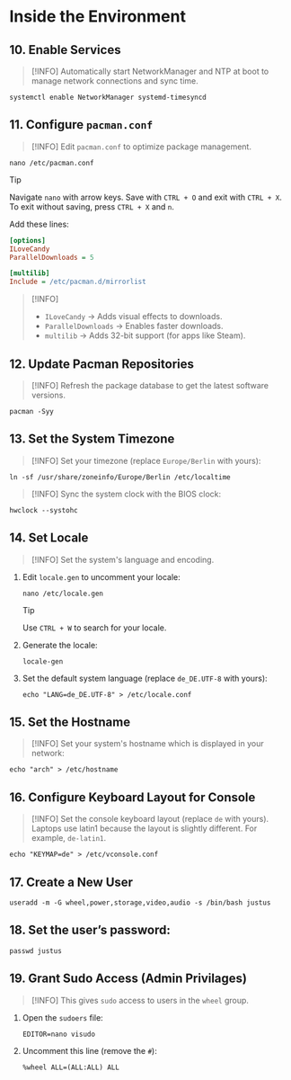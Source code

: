 # Inside the Environment

## 10. Enable Services

> [!INFO]
> Automatically start NetworkManager and NTP at boot to manage network connections and sync time.

```shell
systemctl enable NetworkManager systemd-timesyncd
```

## 11. Configure `pacman.conf`

> [!INFO]
> Edit `pacman.conf` to optimize package management.

```shell
nano /etc/pacman.conf
```

> [!TIP]
> Navigate `nano` with arrow keys. Save with `CTRL + O` and exit with `CTRL + X`. To exit without saving, press `CTRL + X` and `n`.

Add these lines:

```ini
[options]
ILoveCandy
ParallelDownloads = 5

[multilib]
Include = /etc/pacman.d/mirrorlist
```

> [!INFO]
>
> - `ILoveCandy` → Adds visual effects to downloads.
> - `ParallelDownloads` → Enables faster downloads.
> - `multilib` → Adds 32-bit support (for apps like Steam).

## 12. Update Pacman Repositories

> [!INFO]
> Refresh the package database to get the latest software versions.

```shell
pacman -Syy
```

## 13. Set the System Timezone

> [!INFO]
> Set your timezone (replace `Europe/Berlin` with yours):

```shell
ln -sf /usr/share/zoneinfo/Europe/Berlin /etc/localtime
```

> [!INFO]
> Sync the system clock with the BIOS clock:

```shell
hwclock --systohc
```

## 14. Set Locale

> [!INFO]
> Set the system's language and encoding.

1. Edit `locale.gen` to uncomment your locale:

   ```shell
   nano /etc/locale.gen
   ```

   > [!TIP]
   > Use `CTRL + W` to search for your locale.

2. Generate the locale:

   ```shell
   locale-gen
   ```

3. Set the default system language (replace `de_DE.UTF-8` with yours):
   ```shell
   echo "LANG=de_DE.UTF-8" > /etc/locale.conf
   ```

## 15. Set the Hostname

> [!INFO]
> Set your system's hostname which is displayed in your network:

```shell
echo "arch" > /etc/hostname
```

## 16. Configure Keyboard Layout for Console

> [!INFO]
> Set the console keyboard layout (replace `de` with yours).
> Laptops use latin1 because the layout is slightly different.
> For example, `de-latin1`.

```shell
echo "KEYMAP=de" > /etc/vconsole.conf
```

## 17. Create a New User

```shell
useradd -m -G wheel,power,storage,video,audio -s /bin/bash justus
```

## 18. Set the user’s password:

```shell
passwd justus
```

## 19. Grant Sudo Access (Admin Privilages)

> [!INFO]
> This gives `sudo` access to users in the `wheel` group.

1. Open the `sudoers` file:

   ```shell
   EDITOR=nano visudo
   ```

2. Uncomment this line (remove the `#`):
   ```shell
   %wheel ALL=(ALL:ALL) ALL
   ```
